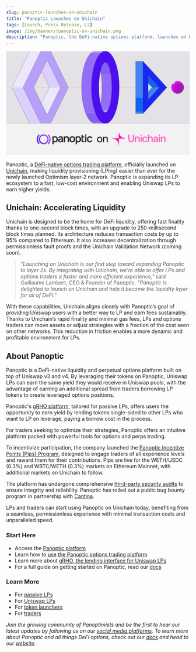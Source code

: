 ```yaml
---
slug: panoptic-launches-on-unichain
title: "Panoptic Launches on Unichain"
tags: [Launch, Press Release, L2]
image: /img/banners/panoptic-on-unichain.png
description: "Panoptic, the DeFi-native options platform, launches on Unichain’s new L2 to help Uniswap LPs provide liquidity faster, cheaper, and earn higher yields."
---
```


![](./panoptic-on-unichain.png)

Panoptic, a [DeFi-native options trading platform](http://app.panoptic.xyz), officially launched on [Unichain](https://www.unichain.org/), making liquidity provisioning (LPing) easier than ever for the newly launched Optimism layer-2 network. Panoptic is expanding its LP ecosystem to a fast, low-cost environment and enabling Uniswap LPs to earn higher yields.

## Unichain: Accelerating Liquidity

Unichain is designed to be the home for DeFi liquidity, offering fast finality thanks to one-second block times, with an upgrade to 250-millisecond block times planned. Its architecture reduces transaction costs by up to 95% compared to Ethereum. It also increases decentralization through permissionless fault proofs and the Unichain Validation Network (coming soon).

> _"Launching on Unichain is our first step toward expanding Panoptic to layer 2s. By integrating with Unichain, we're able to offer LPs and options traders a faster and more efficient experience,"_ said Guillaume Lambert, CEO & Founder of Panoptic. _"Panoptic is delighted to launch on Unichain and help it become the liquidity layer for all of DeFi."_

With these capabilities, Unichain aligns closely with Panoptic’s goal of providing Uniswap users with a better way to LP and earn fees sustainably. Thanks to Unichain’s rapid finality and minimal gas fees, LPs and options traders can move assets or adjust strategies with a fraction of the cost seen on other networks. This reduction in friction enables a more dynamic and profitable environment for LPs.

## About Panoptic

Panoptic is a DeFi-native liquidity and perpetual options platform built on top of Uniswap v3 and v4. By leveraging their tokens on Panoptic, Uniswap LPs can earn the same yield they would receive in Uniswap pools, with the advantage of earning an additional spread from traders borrowing LP tokens to create leveraged options positions.

Panoptic's [gRHO platform](https://panoptic.xyz/blog/panoptic-awarded-uniswap-foundation-grant), tailored for passive LPs, offers users the opportunity to earn yield by lending tokens single-sided to other LPs who want to LP on leverage, paying a borrow cost in the process.

For traders seeking to optimize their strategies, Panoptic offers an intuitive platform packed with powerful tools for options and perps trading.

To incentivize participation, the company launched the [Panoptic Incentive Points (Pips) Program](https://app.panoptic.xyz/leaderboard), designed to engage traders of all experience levels and reward them for their contributions. Pips are live for the WETH/USDC (0.3%) and WBTC/WETH (0.3%) markets on Ethereum Mainnet, with additional markets on Unichain to follow.

The platform has undergone comprehensive [third-party security audits](https://panoptic.xyz/docs/security/security_audits) to ensure integrity and reliability. Panoptic has rolled out a public bug bounty program in partnership with [Cantina](https://cantina.xyz/welcome).

LPs and traders can start using Panoptic on Unichain today, benefiting from a seamless, permissionless experience with minimal transaction costs and unparalleled speed.

### Start Here

-   Access the [Panoptic platform](https://app.panoptic.xyz/)
-   Learn how to [use the Panoptic options trading platform](https://youtube.com/playlist?list=PLB5qwiSwzT_rgH-HvQtDaWTe48xPaF6se&feature=shared)
-   Learn more about [gRHO, the lending interface for Uniswap LPs](https://panoptic.xyz/blog/panoptic-awarded-uniswap-foundation-grant)
-   For a full guide on getting started on Panoptic, read our [docs](https://panoptic.xyz/docs/product/opening-a-position)
    

### Learn More
-   For [passive LPs](https://panoptic.xyz/docs/getting-started/passive-lp)
-   For [Uniswap LPs](https://panoptic.xyz/docs/getting-started/active-lp)
-   For [token launchers](https://panoptic.xyz/docs/product/token-launchers/bootstrap-liquidity)
-   For [traders](https://panoptic.xyz/docs/getting-started/options-traders)
    
_Join the growing community of Panoptimists and be the first to hear our latest updates by following us on our [social media platforms](https://links.panoptic.xyz/all). To learn more about Panoptic and all things DeFi options, check out our [docs](https://panoptic.xyz/docs/intro) and head to our [website](https://panoptic.xyz/)._